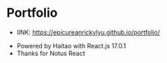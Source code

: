 # Portfolio
- lINK: https://epicureanrickylyu.github.io/portfolio/
* Powered by Haitao with React.js 17.0.1
* Thanks for Notus React
